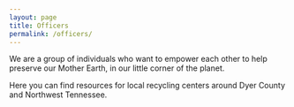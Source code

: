 ```yaml
---
layout: page
title: Officers
permalink: /officers/
---
```


We are a group of individuals who want to empower each other to help preserve our Mother Earth, in our little corner of the planet.

Here you can find resources for local recycling centers around Dyer County and Northwest Tennessee.
